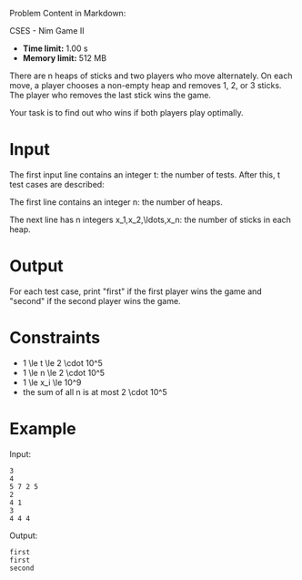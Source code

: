 Problem Content in Markdown:


CSES \- Nim Game II




* **Time limit:** 1\.00 s
* **Memory limit:** 512 MB




There are n heaps of sticks and two players who move alternately. On each move, a player chooses a non\-empty heap and removes 1, 2, or 3 sticks. The player who removes the last stick wins the game.


Your task is to find out who wins if both players play optimally.


Input
=====


The first input line contains an integer t: the number of tests. After this, t test cases are described:


The first line contains an integer n: the number of heaps.


The next line has n integers x\_1,x\_2,\\ldots,x\_n: the number of sticks in each heap.


Output
======


For each test case, print "first" if the first player wins the game and "second" if the second player wins the game.


Constraints
===========


* 1 \\le t \\le 2 \\cdot 10^5
* 1 \\le n \\le 2 \\cdot 10^5
* 1 \\le x\_i \\le 10^9
* the sum of all n is at most 2 \\cdot 10^5


Example
=======


Input:



```
3
4
5 7 2 5
2
4 1
3
4 4 4

```

Output:



```
first
first
second

```
 

